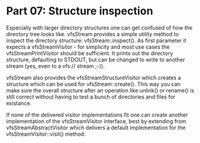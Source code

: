 Part 07: Structure inspection
=============================

Especially with larger directory structures one can get confused of how the
directory tree looks like. vfsStream provides a simple utility method to inspect
the directory structure: vfsStream::inspect(). As first parameter it expects a
vfsStreamVisitor - for simplicity and most use cases the vfsStreamPrintVisitor
should be sufficient. It prints out the directory structure, defaulting to
STDOUT, but can be changed to write to another stream (yes, even to a vfs://
stream ;-)).

vfsStream also provides the vfsStreamStructureVisitor which creates a structure
which can be used for vfsStream::create(). This way you can make sure the
overall structure after an operation like unlink() or rename() is still correct
without having to test a bunch of directories and files for existance.

If none of the delivered visitor implementations fit one can create another
implementation of the vfsStreamVisitor interface, best by extending from
vfsStreamAbstractVisitor which delivers a default implementation for the
vfsStreamVisitor::visit() method.
